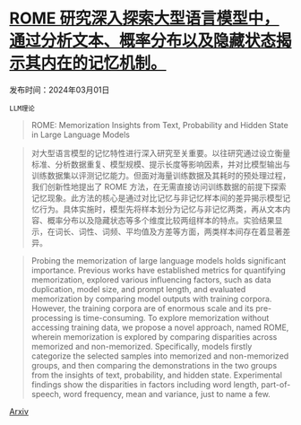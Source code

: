 # [ROME 研究深入探索大型语言模型中，通过分析文本、概率分布以及隐藏状态揭示其内在的记忆机制。](https://arxiv.org/abs/2403.00510)

发布时间：2024年03月01日

`LLM理论`

> ROME: Memorization Insights from Text, Probability and Hidden State in Large Language Models

> 对大型语言模型的记忆特性进行深入研究至关重要。以往研究通过设立衡量标准、分析数据重复、模型规模、提示长度等影响因素，并对比模型输出与训练数据集以评测记忆能力。但面对海量训练数据及其耗时的预处理过程，我们创新性地提出了 ROME 方法，在无需直接访问训练数据的前提下探索记忆现象。此方法的核心是通过对比记忆与非记忆样本间的差异揭示模型记忆行为。具体实施时，模型先将样本划分为记忆与非记忆两类，再从文本内容、概率分布以及隐藏状态等多个维度比较两组样本的特点。实验结果显示，在词长、词性、词频、平均值及方差等方面，两类样本间存在着显著差异。

> Probing the memorization of large language models holds significant importance. Previous works have established metrics for quantifying memorization, explored various influencing factors, such as data duplication, model size, and prompt length, and evaluated memorization by comparing model outputs with training corpora. However, the training corpora are of enormous scale and its pre-processing is time-consuming. To explore memorization without accessing training data, we propose a novel approach, named ROME, wherein memorization is explored by comparing disparities across memorized and non-memorized. Specifically, models firstly categorize the selected samples into memorized and non-memorized groups, and then comparing the demonstrations in the two groups from the insights of text, probability, and hidden state. Experimental findings show the disparities in factors including word length, part-of-speech, word frequency, mean and variance, just to name a few.

[Arxiv](https://arxiv.org/abs/2403.00510)
